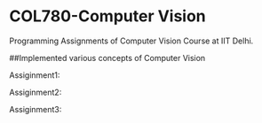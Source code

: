 # COL780-Computer Vision
Programming Assignments of Computer Vision Course at IIT Delhi.

##Implemented various concepts of Computer Vision 

Assiginment1: 

Assiginment2: 

Assiginment3: 

